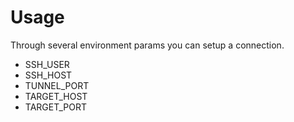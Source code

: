 # Usage

Through several environment params you can setup a connection.

- SSH_USER
- SSH_HOST
- TUNNEL_PORT
- TARGET_HOST
- TARGET_PORT
